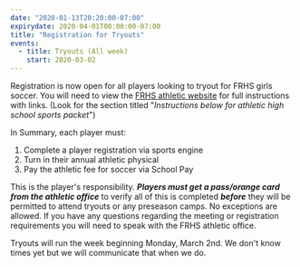 ```yaml
---
date: "2020-01-13T20:20:00-07:00"
expirydate: 2020-04-01T00:00:00-07:00
title: "Registration for Tryouts"
events:
  - title: Tryouts (All week)
    start: 2020-03-02
---
```


Registration is now open for all players looking to tryout for FRHS girls
soccer.  You will need to view the [FRHS athletic website][frhs-athletics] for
full instructions with links. (Look for the section titled "*Instructions below
for athletic high school sports packet*")

<!--more-->

In Summary, each player must:

1. Complete a player registration via sports engine
1. Turn in their annual athletic physical
1. Pay the athletic fee for soccer via School Pay

This is the player's responsibility. ***Players must get a pass/orange card from
the athletic office*** to verify all of this is completed ***before*** they will
be permitted to attend tryouts or any preseason camps.  No exceptions are
allowed. If you have any questions regarding the meeting or registration
requirements you will need to speak with the FRHS athletic office.

Tryouts will run the week beginning Monday, March 2nd. We don't know times yet
but we will communicate that when we do.

[frhs-athletics]: https://frh.psdschools.org/athletics
